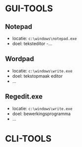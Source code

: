 # GUI-TOOLS
## Notepad
- locatie: `c:\windows\notepad.exe`
- doel: teksteditor
-...

## Wordpad
- locatie: `c:\windows\write.exe`
- doel: tekstopmaak editor
- ...

## Regedit.exe
- locatie: `c:\windows\write.exe`
- doel: bewerkingsprogramma
- ...


# CLI-TOOLS
